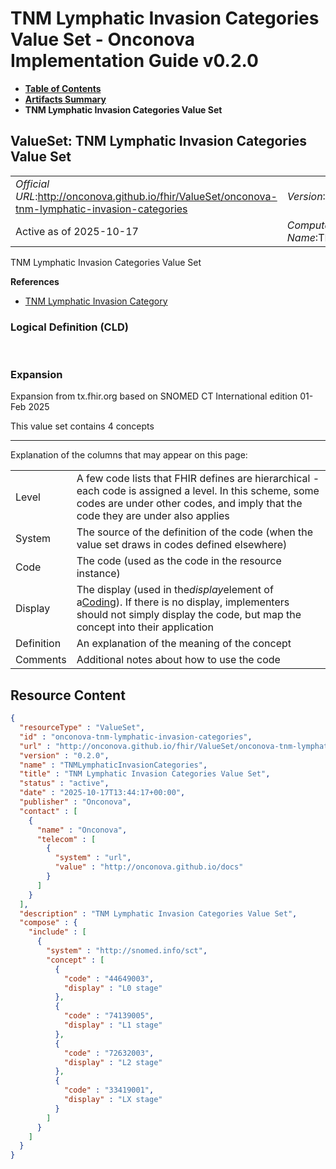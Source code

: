 # TNM Lymphatic Invasion Categories Value Set - Onconova Implementation Guide v0.2.0

* [**Table of Contents**](toc.md)
* [**Artifacts Summary**](artifacts.md)
* **TNM Lymphatic Invasion Categories Value Set**

## ValueSet: TNM Lymphatic Invasion Categories Value Set 

| | |
| :--- | :--- |
| *Official URL*:http://onconova.github.io/fhir/ValueSet/onconova-tnm-lymphatic-invasion-categories | *Version*:0.2.0 |
| Active as of 2025-10-17 | *Computable Name*:TNMLymphaticInvasionCategories |

 
TNM Lymphatic Invasion Categories Value Set 

 **References** 

* [TNM Lymphatic Invasion Category](StructureDefinition-onconova-tnm-lymphatic-invasion-category.md)

### Logical Definition (CLD)

 

### Expansion

Expansion from tx.fhir.org based on SNOMED CT International edition 01-Feb 2025

This value set contains 4 concepts

-------

 Explanation of the columns that may appear on this page: 

| | |
| :--- | :--- |
| Level | A few code lists that FHIR defines are hierarchical - each code is assigned a level. In this scheme, some codes are under other codes, and imply that the code they are under also applies |
| System | The source of the definition of the code (when the value set draws in codes defined elsewhere) |
| Code | The code (used as the code in the resource instance) |
| Display | The display (used in the*display*element of a[Coding](http://hl7.org/fhir/R4/datatypes.html#Coding)). If there is no display, implementers should not simply display the code, but map the concept into their application |
| Definition | An explanation of the meaning of the concept |
| Comments | Additional notes about how to use the code |



## Resource Content

```json
{
  "resourceType" : "ValueSet",
  "id" : "onconova-tnm-lymphatic-invasion-categories",
  "url" : "http://onconova.github.io/fhir/ValueSet/onconova-tnm-lymphatic-invasion-categories",
  "version" : "0.2.0",
  "name" : "TNMLymphaticInvasionCategories",
  "title" : "TNM Lymphatic Invasion Categories Value Set",
  "status" : "active",
  "date" : "2025-10-17T13:44:17+00:00",
  "publisher" : "Onconova",
  "contact" : [
    {
      "name" : "Onconova",
      "telecom" : [
        {
          "system" : "url",
          "value" : "http://onconova.github.io/docs"
        }
      ]
    }
  ],
  "description" : "TNM Lymphatic Invasion Categories Value Set",
  "compose" : {
    "include" : [
      {
        "system" : "http://snomed.info/sct",
        "concept" : [
          {
            "code" : "44649003",
            "display" : "L0 stage"
          },
          {
            "code" : "74139005",
            "display" : "L1 stage"
          },
          {
            "code" : "72632003",
            "display" : "L2 stage"
          },
          {
            "code" : "33419001",
            "display" : "LX stage"
          }
        ]
      }
    ]
  }
}

```
